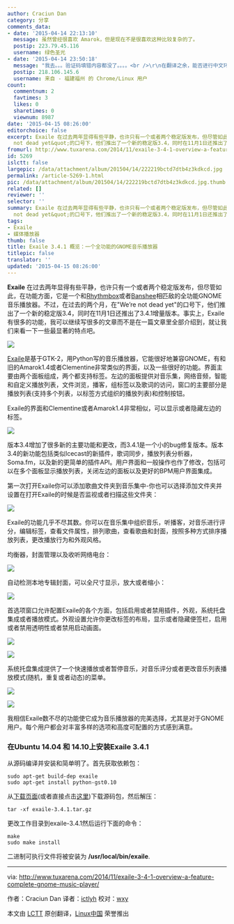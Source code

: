```yaml
---
author: Craciun Dan
category: 分享
comments_data:
- date: '2015-04-14 22:13:10'
  message: 虽然曾经很喜欢 Amarok，但是现在不是很喜欢这种比较复杂的了。
  postip: 223.79.45.116
  username: 绿色圣光
- date: '2015-04-14 23:50:18'
  message: "我去。。。验证码填错内容都没了。。。。<br />\r\n在翻译之余，能否进行中文环境测试，毕竟中文环境和英文环境还是有区别的，英文使用者肯定不会考虑中文乱码问题之类的东西吧。"
  postip: 218.106.145.6
  username: 来自 - 福建福州 的 Chrome/Linux 用户
count:
  commentnum: 2
  favtimes: 3
  likes: 0
  sharetimes: 0
  viewnum: 8987
date: '2015-04-15 08:26:00'
editorchoice: false
excerpt: Exaile 在过去两年显得有些平静，也许只有一个或者两个稳定版发布，但尽管如此，在功能方面，它是一个和Rhythmbox或者Banshee相匹敌的全功能GNOME音乐播放器。不过，在过去的两个月，在&quot;Were
  not dead yet&quot;的口号下，他们推出了一个新的稳定版3.4，同时在11月1日还推出了3.4.1增量版本。事实上，Exaile有很多的功能，我可以继续写很多的文章而不是在一篇文章里全部介绍到，就让我们来看一下一些最显著的特点吧。  Exaile是基于GTK-2，用Python写的音乐播放器，它能很好地兼容GNOME，有和旧的Amarok1.4或者Clementine非常类似的界面，以及
fromurl: http://www.tuxarena.com/2014/11/exaile-3-4-1-overview-a-feature-complete-gnome-music-player/
id: 5269
islctt: false
largepic: /data/attachment/album/201504/14/222219bctd7dtb4z3kdkcd.jpg
permalink: /article-5269-1.html
pic: /data/attachment/album/201504/14/222219bctd7dtb4z3kdkcd.jpg.thumb.jpg
related: []
reviewer: ''
selector: ''
summary: Exaile 在过去两年显得有些平静，也许只有一个或者两个稳定版发布，但尽管如此，在功能方面，它是一个和Rhythmbox或者Banshee相匹敌的全功能GNOME音乐播放器。不过，在过去的两个月，在&quot;Were
  not dead yet&quot;的口号下，他们推出了一个新的稳定版3.4，同时在11月1日还推出了3.4.1增量版本。事实上，Exaile有很多的功能，我可以继续写很多的文章而不是在一篇文章里全部介绍到，就让我们来看一下一些最显著的特点吧。  Exaile是基于GTK-2，用Python写的音乐播放器，它能很好地兼容GNOME，有和旧的Amarok1.4或者Clementine非常类似的界面，以及
tags:
- Exaile
- 媒体播放器
thumb: false
title: Exaile 3.4.1 概览：一个全功能的GNOME音乐播放器
titlepic: false
translator: ''
updated: '2015-04-15 08:26:00'
---
```


**Exaile** 在过去两年显得有些平静，也许只有一个或者两个稳定版发布，但尽管如此，在功能方面，它是一个和[Rhythmbox](https://wiki.gnome.org/Apps/Rhythmbox)或者[Banshee](http://banshee.fm/)相匹敌的全功能GNOME音乐播放器。不过，在过去的两个月，在"We’re not dead yet"的口号下，他们推出了一个新的稳定版3.4，同时在11月1日还推出了3.4.1增量版本。事实上，Exaile有很多的功能，我可以继续写很多的文章而不是在一篇文章里全部介绍到，就让我们来看一下一些最显著的特点吧。


![](/data/attachment/album/201504/14/222219bctd7dtb4z3kdkcd.jpg)


[Exaile](http://www.exaile.org/)是基于GTK-2，用Python写的音乐播放器，它能很好地兼容GNOME，有和旧的Amarok1.4或者Clementine非常类似的界面，以及一些很好的功能。界面主要由两个面板组成，两个都支持标签。左边的面板提供对音乐集，网络音频，智能和自定义播放列表，文件浏览，播客，组标签以及歌词的访问，窗口的主要部分是播放列表(支持多个列表，以标签方式组织的播放列表)和控制按钮。


Exaile的界面和Clementine或者Amarok1.4非常相似，可以显示或者隐藏左边的标签。


![](/data/attachment/album/201504/14/222223k6aaqzpqfrqgq8r6.jpg)


版本3.4增加了很多新的主要功能和更改，而3.4.1是一个小的bug修复版本。版本3.4的新功能包括类似Icecast的新插件，歌词同步，播放列表分析器，Soma.fm，以及新的更简单的插件API。用户界面和一般操作也作了修改，包括可以在多个面板显示播放列表，关闭左边的面板以及更好的BPM用户界面集成。


第一次打开Exaile你可以添加歌曲文件夹到音乐集中-你也可以选择添加文件夹并设置在打开Exaile的时候是否监视或者扫描这些文件夹：


![](/data/attachment/album/201504/14/222226f3he1h30h24ds8hn.jpg)


Exaile的功能几乎不尽其数。你可以在音乐集中组织音乐，听播客，对音乐进行评分，编辑标签，查看文件属性，排列歌曲，查看歌曲和封面，按照多种方式排序播放列表，更改播放行为和外观风格。


均衡器，封面管理以及收听网络电台：


![](/data/attachment/album/201504/14/222234b9fzk256eske7eme.jpg)


自动检测本地专辑封面，可以全尺寸显示，放大或者缩小：


![](/data/attachment/album/201504/14/222241apbaifbjk77jmjza.jpg)


首选项窗口允许配置Exaile的各个方面，包括启用或者禁用插件，外观，系统托盘集成或者播放模式。外观设置允许你更改标签的布局，显示或者隐藏便签栏，启用或者禁用透明性或者禁用启动画面。


![](/data/attachment/album/201504/14/222243zr8x8xxrye7o5a8u.jpg)


![](/data/attachment/album/201504/14/222245ae6ed6v00ne3ilzn.jpg)


系统托盘集成提供了一个快速播放或者暂停音乐，对音乐评分或者更改音乐列表播放模式(随机，重复或者动态)的菜单。


![](/data/attachment/album/201504/14/222247dfb54cqx7x35qzze.jpg)


![](/data/attachment/album/201504/14/222247dfb54cqx7x35qzze.jpg)


我相信Exaile数不尽的功能使它成为音乐播放器的完美选择，尤其是对于GNOME用户。每个用户都会对丰富多样的选项和高度可配置的方式感到满意。


### 在Ubuntu 14.04 和 14.10上安装Exaile 3.4.1


从源码编译并安装和简单明了。首先获取依赖包：



```
sudo apt-get build-dep exaile
sudo apt-get install python-gst0.10 

```

从[下载页面](http://www.exaile.org/download/)(或者直接点击[这里](https://github.com/exaile-dev/exaile/archive/3.4.1.tar.gz))下载源码包，然后解压：



```
tar -xf exaile-3.4.1.tar.gz

```

更改工作目录到exaile-3.4.1然后运行下面的命令：



```
make
sudo make install

```

二进制可执行文件将被安装为 **/usr/local/bin/exaile**.




---


via: <http://www.tuxarena.com/2014/11/exaile-3-4-1-overview-a-feature-complete-gnome-music-player/>


作者：Craciun Dan 译者：[ictlyh](https://github.com/ictlyh) 校对：[wxy](https://github.com/wxy)


本文由 [LCTT](https://github.com/LCTT/TranslateProject) 原创翻译，[Linux中国](http://linux.cn/) 荣誉推出